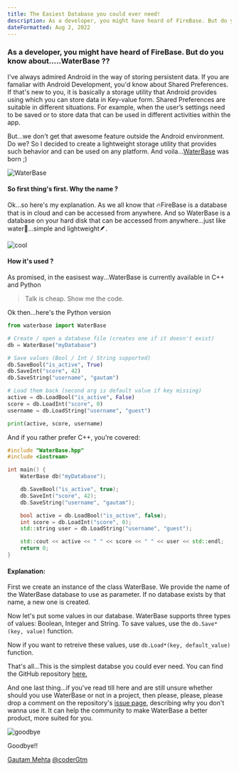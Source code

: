 ```yaml
---
title: The Easiest Database you could ever need!
description: As a developer, you might have heard of FireBase. But do you know about.....WaterBase ??
dateFormatted: Aug 2, 2022
---
```

### As a developer, you might have heard of FireBase. But do you know about.....WaterBase ??

I've always admired Android in the way of storing persistent data. If you are famaliar with Android Development, you'd know about Shared Preferences. If that's new to you, it is basically a storage utility that Android provides using which you can store data in Key-value form. Shared Preferences are suitable in different situations. For example, when the user’s settings need to be saved or to store data that can be used in different activities within the app.

But...we don't get that awesome feature outside the Android environment. Do we? So I decided to create a lightweight storage utility that provides such behavior and can be used on any platform. And voila...[WaterBase](https://github.com/coderGtm/WaterBase) was born ;)

![WaterBase](https://codergtm.github.io/assets/images/WaterBase.jpeg)

#### So first thing's first. Why the name ?

Ok...so here's my explanation. As we all know that 🔥FireBase is a database that is in cloud and can be accessed from anywhere. And so WaterBase is a database on your hard disk that can be accessed from anywhere...just like water🌊...simple and lightweight🪶.

![cool](https://media0.giphy.com/media/v1.Y2lkPTc5MGI3NjExZ29rbG9iYWF3azdkZTYzZTlod3F1Y2JkZzhiY3JqbnJvZWZjZ3dpdCZlcD12MV9pbnRlcm5hbF9naWZfYnlfaWQmY3Q9Zw/14xwAVBIYjCNhu/giphy.gif)

#### How it's used ?

As promised, in the easisest way...WaterBase is currently available in C++ and Python

> Talk is cheap. Show me the code.

Ok then...here's the Python version

```python
from waterbase import WaterBase

# Create / open a database file (creates one if it doesn't exist)
db = WaterBase("myDatabase")

# Save values (Bool / Int / String supported)
db.SaveBool("is_active", True)
db.SaveInt("score", 42)
db.SaveString("username", "gautam")

# Load them back (second arg is default value if key missing)
active = db.LoadBool("is_active", False)
score = db.LoadInt("score", 0)
username = db.LoadString("username", "guest")

print(active, score, username)
```

And if you rather prefer C++, you're covered:

```cpp
#include "WaterBase.hpp"
#include <iostream>

int main() {
    WaterBase db("myDatabase");

    db.SaveBool("is_active", true);
    db.SaveInt("score", 42);
    db.SaveString("username", "gautam");

    bool active = db.LoadBool("is_active", false);
    int score = db.LoadInt("score", 0);
    std::string user = db.LoadString("username", "guest");

    std::cout << active << " " << score << " " << user << std::endl;
    return 0;
}
```

#### Explanation:

First we create an instance of the class WaterBase. We provide the name of the WaterBase database to use as parameter. If no database exists by that name, a new one is created.

Now let's put some values in our database. WaterBase supports three types of values: Boolean, Integer and String. To save values, use the `db.Save*(key, value)` function.

Now if you want to retreive these values, use `db.Load*(key, default_value)` function.

That's all...This is the simplest databse you could ever need. You can find the GitHub repository [here.](https://github.com/coderGtm/WaterBase)

And one last thing...if you've read till here and are still unsure whether should you use WaterBase or not in a project, then please, please, please drop a comment on the repository's [issue page](https://github.com/coderGtm/WaterBase/issues), describing why you don't wanna use it. It can help the community to make WaterBase a better product, more suited for you.

![goodbye](https://media2.giphy.com/media/v1.Y2lkPTc5MGI3NjExaXFlOWh0bmlvNW1oNXUzNnJjYTM1emJmM28wYTNidHR0cXZ3M2VlMiZlcD12MV9pbnRlcm5hbF9naWZfYnlfaWQmY3Q9Zw/zDpYQooxkwXkAWMxRK/giphy.gif)

Goodbye!!

[Gautam Mehta](https://codergtm.github.io/index.html) [@coderGtm](https://github.com/coderGtm)
